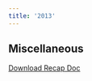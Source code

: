 ```yaml
---
title: '2013'
---
```

## Miscellaneous

[Download Recap Doc](https://www.dropbox.com/s/seynh8mmp0d2ryz/2013-xli-recap.docx?dl=0)
